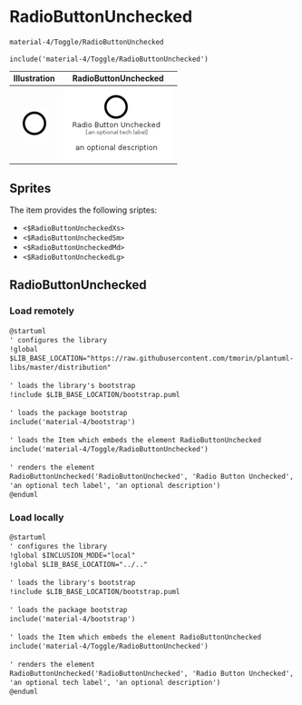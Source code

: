 # RadioButtonUnchecked


```text
material-4/Toggle/RadioButtonUnchecked
```

```text
include('material-4/Toggle/RadioButtonUnchecked')
```



| Illustration | RadioButtonUnchecked |
| :---: | :---: |
| ![illustration for Illustration](../../material-4/Toggle/RadioButtonUnchecked.png) | ![illustration for RadioButtonUnchecked](../../material-4/Toggle/RadioButtonUnchecked.Local.png) |



## Sprites
The item provides the following sriptes:

- `<$RadioButtonUncheckedXs>`
- `<$RadioButtonUncheckedSm>`
- `<$RadioButtonUncheckedMd>`
- `<$RadioButtonUncheckedLg>`





## RadioButtonUnchecked

### Load remotely
```plantuml
@startuml
' configures the library
!global $LIB_BASE_LOCATION="https://raw.githubusercontent.com/tmorin/plantuml-libs/master/distribution"

' loads the library's bootstrap
!include $LIB_BASE_LOCATION/bootstrap.puml

' loads the package bootstrap
include('material-4/bootstrap')

' loads the Item which embeds the element RadioButtonUnchecked
include('material-4/Toggle/RadioButtonUnchecked')

' renders the element
RadioButtonUnchecked('RadioButtonUnchecked', 'Radio Button Unchecked', 'an optional tech label', 'an optional description')
@enduml
```

### Load locally
```plantuml
@startuml
' configures the library
!global $INCLUSION_MODE="local"
!global $LIB_BASE_LOCATION="../.."

' loads the library's bootstrap
!include $LIB_BASE_LOCATION/bootstrap.puml

' loads the package bootstrap
include('material-4/bootstrap')

' loads the Item which embeds the element RadioButtonUnchecked
include('material-4/Toggle/RadioButtonUnchecked')

' renders the element
RadioButtonUnchecked('RadioButtonUnchecked', 'Radio Button Unchecked', 'an optional tech label', 'an optional description')
@enduml
```

